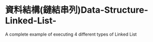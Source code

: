 # 資料結構(鏈結串列)Data-Structure-Linked-List-
A complete example of executing 4 different types of Linked List
